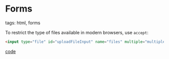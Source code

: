 # Forms

tags: html, forms

To restrict the type of files available in modern browsers, use `accept`:

```html
<input type="file" id="uploadFileInput" name="files" multiple="multiple" accept="image/*" />
```

[code](http://jsfiddle.net/b69bvcg4/)
